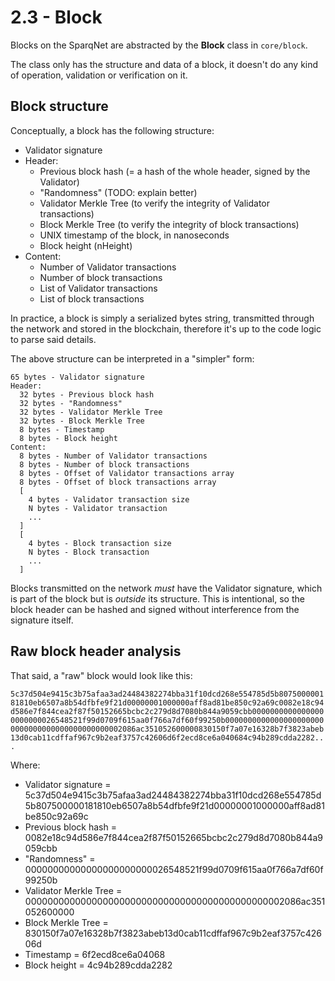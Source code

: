 # 2.3 - Block

Blocks on the SparqNet are abstracted by the **Block** class in `core/block`.

The class only has the structure and data of a block, it doesn't do any kind of operation, validation or verification on it.

## Block structure

Conceptually, a block has the following structure:

* Validator signature
* Header:
  * Previous block hash (= a hash of the whole header, signed by the Validator)
  * "Randomness" (TODO: explain better)
  * Validator Merkle Tree (to verify the integrity of Validator transactions)
  * Block Merkle Tree (to verify the integrity of block transactions)
  * UNIX timestamp of the block, in nanoseconds
  * Block height (nHeight)
* Content:
  * Number of Validator transactions
  * Number of block transactions
  * List of Validator transactions
  * List of block transactions

In practice, a block is simply a serialized bytes string, transmitted through the network and stored in the blockchain, therefore it's up to the code logic to parse said details.

The above structure can be interpreted in a "simpler" form:

```
65 bytes - Validator signature
Header:
  32 bytes - Previous block hash
  32 bytes - "Randomness"
  32 bytes - Validator Merkle Tree
  32 bytes - Block Merkle Tree
  8 bytes - Timestamp
  8 bytes - Block height
Content:
  8 bytes - Number of Validator transactions
  8 bytes - Number of block transactions
  8 bytes - Offset of Validator transactions array
  8 bytes - Offset of block transactions array
  [
    4 bytes - Validator transaction size
    N bytes - Validator transaction
    ...
  ]
  [
    4 bytes - Block transaction size
    N bytes - Block transaction
    ...
  ]
```

Blocks transmitted on the network *must* have the Validator signature, which is part of the block but is *outside* its structure. This is intentional, so the block header can be hashed and signed without interference from the signature itself.

## Raw block header analysis

That said, a "raw" block would look like this:

`5c37d504e9415c3b75afaa3ad24484382274bba31f10dcd268e554785d5b807500000181810eb6507a8b54dfbfe9f21d00000001000000aff8ad81be850c92a69c0082e18c94d586e7f844cea2f87f50152665bcbc2c279d8d7080b844a9059cbb00000000000000000000000026548521f99d0709f615aa0f766a7df60f99250b00000000000000000000000000000000000000000000002086ac351052600000830150f7a07e16328b7f3823abeb13d0cab11cdffaf967c9b2eaf3757c42606d6f2ecd8ce6a040684c94b289cdda2282...`

Where:

* Validator signature = 5c37d504e9415c3b75afaa3ad24484382274bba31f10dcd268e554785d5b807500000181810eb6507a8b54dfbfe9f21d00000001000000aff8ad81be850c92a69c
* Previous block hash = 0082e18c94d586e7f844cea2f87f50152665bcbc2c279d8d7080b844a9059cbb
* "Randomness" = 00000000000000000000000026548521f99d0709f615aa0f766a7df60f99250b
* Validator Merkle Tree = 00000000000000000000000000000000000000000000002086ac351052600000
* Block Merkle Tree = 830150f7a07e16328b7f3823abeb13d0cab11cdffaf967c9b2eaf3757c42606d
* Timestamp = 6f2ecd8ce6a04068
* Block height = 4c94b289cdda2282

